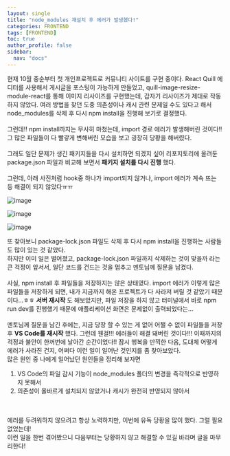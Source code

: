 ```yaml
---
layout: single
title: "node_modules 재설치 후 에러가 발생했다!"
categories: FRONTEND
tags: [FRONTEND]
toc: true
author_profile: false
sidebar:
  nav: "docs"
---
```


현재 10월 중순부터 첫 개인프로젝트로 커뮤니티 사이트를 구현 중이다. React Quill 에디터를 사용해서 게시글을 포스팅이 가능하게 만들었고, quill-image-resize-module-react를 통해 이미지 리사이즈를 구현했는데, 갑자기 리사이즈가 제대로 작동하지 않았다. 여러 방법을 찾던 도중 의존성이나 캐시 관련 문제일 수도 있다고 해서 node_modules를 삭제 후 다시 npm install을 진행해 보기로 결정했다.
<br>
<br>
그런데!! npm install까지는 무사히 마쳤는데, import 경로 에러가 발생해버린 것이다!! 그 많은 파일들이 다 빨갛게 변해버린 모습을 보고 굉장히 당황을 해버렸다.
<br>
<br>
그래도 일단 문제가 생긴 패키지들을 다시 설치하면 되겠지 싶어 리포지토리에 올려둔 package.json 파일과 비교해 보면서 **패키지 설치를 다시 진행** 했다.
<br>
<br>
그런데, 아래 사진처럼 hook중 하나가 import되지 않거나, import 에러가 계속 뜨는 등 해결이 되지 않았다ㅠㅠ
<br>

![image](https://github.com/user-attachments/assets/fbca2a2c-c822-4c9c-93c0-7c7a572da7a2)

![image](https://github.com/user-attachments/assets/13d49335-1d6a-4a6f-9fd6-c88cd6cdb8b3)

![image](https://github.com/user-attachments/assets/cd285ef3-8969-4e57-a84a-7ec5448f240c)

또 찾아보니 package-lock.json 파일도 삭제 후 다시 npm install을 진행하는 사람들도 많이 있는 것 같았다.
<br>하지만 이미 일은 벌어졌고, package-lock.json 파일까지 삭제하는 것이 맞을까 라는 큰 걱정이 앞서서, 일단 코드를 건드는 것을 멈추고 멘토님께 질문을 남겼다.
<br>
<br>
사실, npm install 후 파일들을 저장하지는 않은 상태였다. import 에러가 이렇게 많은 파일들을 저장하게 되면, 내가 지금까지 해온 프로젝트가 다 사라져 버릴 것 같았기 때문이다...ㅎㅎ **서버 재시작** 도 해보았지만, 파일 저장을 하지 않고 터미널에서 바로 npm run dev를 진행했기 때문에 애플리케이션 화면은 문제없이 출력되었다는...
<br>
<br>
멘토님께 질문을 남긴 후에는, 지금 당장 할 수 있는 게 없어 어쩔 수 없이 파일들을 저장 후 **VS Code를 재시작** 했다. 그런데 웬걸!!! 에러들이 해결 돼버린 것이다!!! 이때까지의 걱정과 불안이 한꺼번에 날아간 순간이었다!! 잠시 행복을 만끽한 다음, 도대체 어떻게 에러가 사라진 건지, 어쩌다 이런 일이 일어난 것인지를 좀 찾아보았다.
<br>
많은 원인 중 나에게 일어났던 원인들을 정리해 보자면
<br>

1. VS Code의 파일 감시 기능이 node_modules 폴더의 변경을 즉각적으로 반영하지 못해서
2. 의존성이 올바르게 설치되지 않았거나 캐시가 완전히 반영되지 않아서

<br>
<br>
에러를 두려워하지 않으려고 항상 노력하지만, 이번에 유독 당황을 많이 했다. 그럴 필요 없었는데!
<br>
이런 일을 한번 겪어봤으니 다음부터는 당황하지 않고 해결할 수 있길 바라며 글을 마무리한다!
